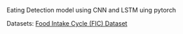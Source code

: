 Eating Detection model using CNN and LSTM uing pytorch 

Datasets:
[Food Intake Cycle (FIC) Dataset](https://zenodo.org/record/4421861#.YLfIV3VKhM5)